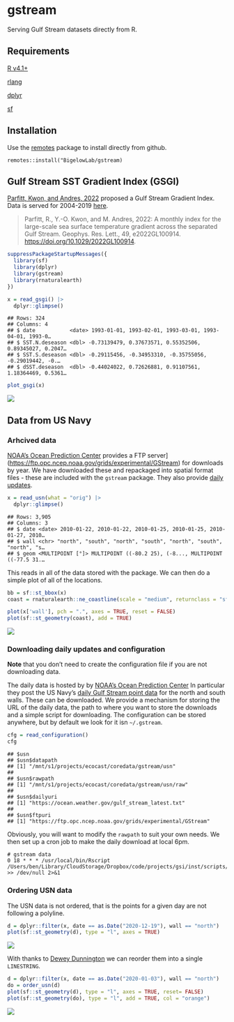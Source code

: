 gstream
================

Serving Gulf Stream datasets directly from R.

## Requirements

[R v4.1+](https://www.r-project.org/)

[rlang](https://CRAN.R-project.org/package=rlang)

[dplyr](https://CRAN.R-project.org/package=dplyr)

[sf](https://CRAN.R-project.org/package=sf)

## Installation

Use the [remotes](https://CRAN.R-project.org/package=remotes) package to
install directly from github.

    remotes::install("BigelowLab/gstream)

## Gulf Stream SST Gradient Index (GSGI)

[Parfitt, Kwon, and Andres,
2022](https://agupubs.onlinelibrary.wiley.com/doi/10.1029/2022GL100914)
proposed a Gulf Stream Gradient Index. Data is served for 2004-2019
[here](https://www2.whoi.edu/staff/ykwon/data/).

> Parfitt, R., Y.-O. Kwon, and M. Andres, 2022: A monthly index for the
> large-scale sea surface temperature gradient across the separated Gulf
> Stream. Geophys. Res. Lett., 49, e2022GL100914.
> <https://doi.org/10.1029/2022GL100914>.

``` r
suppressPackageStartupMessages({
  library(sf)
  library(dplyr)
  library(gstream)
  library(rnaturalearth)
})

x = read_gsgi() |>
  dplyr::glimpse()
```

    ## Rows: 324
    ## Columns: 4
    ## $ date           <date> 1993-01-01, 1993-02-01, 1993-03-01, 1993-04-01, 1993-0…
    ## $ SST.N.deseason <dbl> -0.73139479, 0.37673571, 0.55352506, 0.89345027, 0.2047…
    ## $ SST.S.deseason <dbl> -0.29115456, -0.34953310, -0.35755056, -0.29019442, -0.…
    ## $ dSST.deseason  <dbl> -0.44024022, 0.72626881, 0.91107561, 1.18364469, 0.5361…

``` r
plot_gsgi(x)
```

![](README_files/figure-gfm/plot_gsgi-1.png)<!-- -->

## Data from US Navy

### Arhcived data

[NOAA’s Ocean Prediction Center](https://ocean.weather.gov/) provides a
FTP server\](<https://ftp.opc.ncep.noaa.gov/grids/experimental/GStream>)
for downloads by year. We have downloaded these and repackaged into
spatial format files - these are included with the `gstream` package.
They also provide [daily
updates](https://ocean.weather.gov/gulf_stream_latest.txt).

``` r
x = read_usn(what = "orig") |>
  dplyr::glimpse()
```

    ## Rows: 3,905
    ## Columns: 3
    ## $ date <date> 2010-01-22, 2010-01-22, 2010-01-25, 2010-01-25, 2010-01-27, 2010…
    ## $ wall <chr> "north", "south", "north", "south", "north", "south", "north", "s…
    ## $ geom <MULTIPOINT [°]> MULTIPOINT ((-80.2 25), (-8..., MULTIPOINT ((-77.5 31.…

This reads in all of the data stored with the package. We can then do a
simple plot of all of the locations.

``` r
bb = sf::st_bbox(x)
coast = rnaturalearth::ne_coastline(scale = "medium", returnclass = "sf")

plot(x['wall'], pch = ".", axes = TRUE, reset = FALSE)
plot(sf::st_geometry(coast), add = TRUE)
```

![](README_files/figure-gfm/unnamed-chunk-2-1.png)<!-- -->

### Downloading daily updates and configuration

**Note** that you don’t need to create the configuration file if you are
not downloading data.

The daily data is hosted by by [NOAA’s Ocean Prediction
Center](https://ocean.weather.gov/) In particular they post the US
Navy’s [daily Gulf Stream point
data](https://ocean.weather.gov/gulf_stream_latest.txt) for the north
and south walls. These can be downloaded. We provide a mechanism for
storing the URL of the daily data, the path to where you want to store
the downloads and a simple script for downloading. The configuration can
be stored anywhere, but by default we look for it isn `~/.gstream`.

``` r
cfg = read_configuration()
cfg
```

    ## $usn
    ## $usn$datapath
    ## [1] "/mnt/s1/projects/ecocast/coredata/gstream/usn"
    ## 
    ## $usn$rawpath
    ## [1] "/mnt/s1/projects/ecocast/coredata/gstream/usn/raw"
    ## 
    ## $usn$dailyuri
    ## [1] "https://ocean.weather.gov/gulf_stream_latest.txt"
    ## 
    ## $usn$ftpuri
    ## [1] "https://ftp.opc.ncep.noaa.gov/grids/experimental/GStream"

Obviously, you will want to modify the `rawpath` to suit your own needs.
We then set up a cron job to make the daily download at local 6pm.

    # gstream data
    0 18 * * * /usr/local/bin/Rscript /Users/ben/Library/CloudStorage/Dropbox/code/projects/gsi/inst/scripts/usn_daily_download.R >> /dev/null 2>&1

### Ordering USN data

The USN data is not ordered, that is the points for a given day are not
following a polyline.

``` r
d = dplyr::filter(x, date == as.Date("2020-12-19"), wall == "north")
plot(sf::st_geometry(d), type = "l", axes = TRUE)
```

![](README_files/figure-gfm/unnamed-chunk-4-1.png)<!-- -->

With thanks to [Dewey
Dunnington](https://gist.github.com/paleolimbot/0be47836de5008f308959923dac02c5b#gistcomment-5079768)
we can reorder them into a single `LINESTRING`.

``` r
d = dplyr::filter(x, date == as.Date("2020-01-03"), wall == "north")
do = order_usn(d)
plot(sf::st_geometry(d), type = "l", axes = TRUE, reset= FALSE)
plot(sf::st_geometry(do), type = "l", add = TRUE, col = "orange")
```

![](README_files/figure-gfm/unnamed-chunk-5-1.png)<!-- -->
